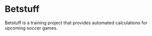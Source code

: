 # Betstuff

Betstuff is a training project that provides automated calculations for upcoming soccer games.
